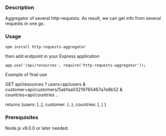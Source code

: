 ### Description
Aggregator of several http-requests. As result, we can get info from several requests in one go.
### Usage
```
npm install http-requests-aggregator
```
then add endpoint in your Express application
```
app.use('/api/resources', require('http-requests-aggregator'));
```
Example of final use

GET api/resources ? users=api/users & customer=api/customers/5abfaa03219765467a7e8b52 & countries=api/countries ..

returns {users: [..], customer: {..}, countries: [..] }

### Prerequisites
Node.js v8.0.0 or later needed.
